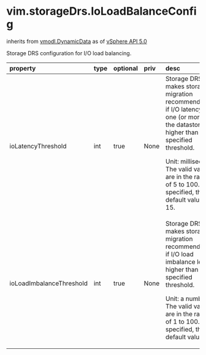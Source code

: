 vim.storageDrs.IoLoadBalanceConfig
==================================
inherits from [vmodl.DynamicData](docs/vmodl.DynamicData.md)
as of [vSphere API 5.0](vim.version.md#vim.version.version7)


Storage DRS configuration for I/O load balancing.   <p>

| property | type | optional | priv | desc |
|:---------|:-----|:---------|:-----|:-----|
| ioLatencyThreshold | int | true | None | Storage DRS makes storage migration recommendations if   I/O latency on one (or more) of the datastores is higher than   the specified threshold.   <p>   Unit: millisecond.   The valid values are in the range of 5 to 100. If not specified,   the default value is 15. |
| ioLoadImbalanceThreshold | int | true | None | Storage DRS makes storage migration recommendations if   I/O load imbalance level is higher than the specified threshold.   <p>   Unit: a number.   The valid values are in the range of 1 to 100. If not specified,   the default value is 5. |



